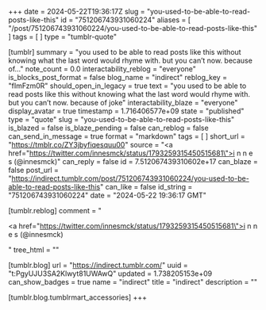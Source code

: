 +++
date = 2024-05-22T19:36:17Z
slug = "you-used-to-be-able-to-read-posts-like-this"
id = "751206743931060224"
aliases = [ "/post/751206743931060224/you-used-to-be-able-to-read-posts-like-this" ]
tags = [ ]
type = "tumblr-quote"

[tumblr]
summary = "you used to be able to read posts like this without knowing what the last word would rhyme with. but you can’t now. because of..."
note_count = 0.0
interactability_reblog = "everyone"
is_blocks_post_format = false
blog_name = "indirect"
reblog_key = "fImFzm0R"
should_open_in_legacy = true
text = "you used to be able to read posts like this without knowing what the last word would rhyme with. but you can&rsquo;t now. because of joke"
interactability_blaze = "everyone"
display_avatar = true
timestamp = 1.716406577e+09
state = "published"
type = "quote"
slug = "you-used-to-be-able-to-read-posts-like-this"
is_blazed = false
is_blaze_pending = false
can_reblog = false
can_send_in_message = true
format = "markdown"
tags = [ ]
short_url = "https://tmblr.co/ZY3jbyfiqesquu00"
source = "<a href=\"https://twitter.com/innesmck/status/1793259315450515681\">i n n e s (@innesmck)</a>"
can_reply = false
id = 7.512067439310602e+17
can_blaze = false
post_url = "https://indirect.tumblr.com/post/751206743931060224/you-used-to-be-able-to-read-posts-like-this"
can_like = false
id_string = "751206743931060224"
date = "2024-05-22 19:36:17 GMT"

[tumblr.reblog]
comment = "<p><a href=\"https://twitter.com/innesmck/status/1793259315450515681\">i n n e s (@innesmck)</a></p>"
tree_html = ""

[tumblr.blog]
url = "https://indirect.tumblr.com/"
uuid = "t:PgyUJU3SA2Klwyt81UWAwQ"
updated = 1.738205153e+09
can_show_badges = true
name = "indirect"
title = "indirect"
description = ""

[tumblr.blog.tumblrmart_accessories]
+++
